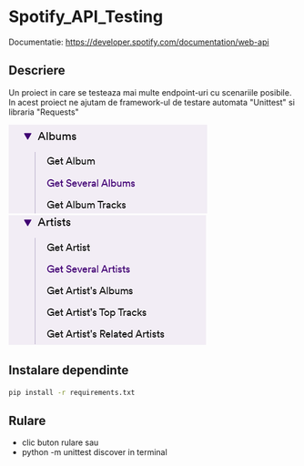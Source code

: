 
# Spotify_API_Testing

Documentatie: https://developer.spotify.com/documentation/web-api

## Descriere

Un proiect in care se testeaza mai multe endpoint-uri cu scenariile posibile.
In acest proiect ne ajutam de framework-ul de testare automata "Unittest" si libraria "Requests"<br>

![img_1.png](img_1.png) <br>
![img_2.png](img_2.png)

## Instalare dependinte

```bash
pip install -r requirements.txt
```



## Rulare
- clic buton rulare sau
- python -m unittest discover in terminal
